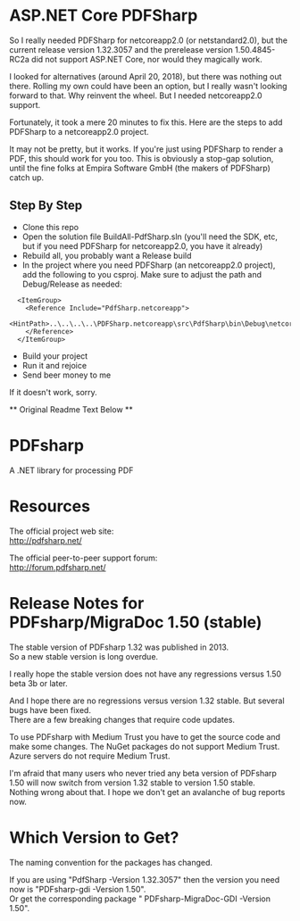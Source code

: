 # ASP.NET Core PDFSharp

So I really needed PDFSharp for netcoreapp2.0 (or netstandard2.0), but the current release version 1.32.3057 and the prerelease version 1.50.4845-RC2a 
did not support ASP.NET Core, nor would they magically work.

I looked for alternatives (around April 20, 2018), but there was nothing out there. Rolling my own could have been an option, 
but I really wasn't looking forward to that. Why reinvent the wheel. But I needed netcoreapp2.0 support.

Fortunately, it took a mere 20 minutes to fix this. Here are the steps to add PDFSharp to a netcoreapp2.0 project.

It may not be pretty, but it works. If you're just using PDFSharp to render a PDF, this should work for you too.
This is obviously a stop-gap solution, until the fine folks at Empira Software GmbH (the makers of PDFSharp) catch up.

## Step By Step

- Clone this repo
- Open the solution file BuildAll-PdfSharp.sln (you'll need the SDK, etc, but if you need PDFSharp for netcoreapp2.0, you have it already)
- Rebuild all, you probably want a Release build
- In the project where you need PDFSharp (an netcoreapp2.0 project), add the following to you csproj. Make sure to adjust the path and Debug/Release as needed:

```
  <ItemGroup>
    <Reference Include="PdfSharp.netcoreapp">
      <HintPath>..\..\..\..\PDFSharp.netcoreapp\src\PdfSharp\bin\Debug\netcoreapp2.0\PdfSharp.netcoreapp.dll</HintPath>
    </Reference>
  </ItemGroup>
```

- Build your project
- Run it and rejoice 
- Send beer money to me

If it doesn't work, sorry.

** Original Readme Text Below **

# PDFsharp
A .NET library for processing PDF

# Resources

The official project web site:  
http://pdfsharp.net/

The official peer-to-peer support forum:  
http://forum.pdfsharp.net/

# Release Notes for PDFsharp/MigraDoc 1.50 (stable)

The stable version of PDFsharp 1.32 was published in 2013.  
So a new stable version is long overdue.

I really hope the stable version does not have any regressions versus 1.50 beta 3b or later.

And I hope there are no regressions versus version 1.32 stable. But several bugs have been fixed.  
There are a few breaking changes that require code updates.

To use PDFsharp with Medium Trust you have to get the source code and make some changes. The NuGet packages do not support Medium Trust.  
Azure servers do not require Medium Trust.

I'm afraid that many users who never tried any beta version of PDFsharp 1.50 will now switch from version 1.32 stable to version 1.50 stable.  
Nothing wrong about that. I hope we don't get an avalanche of bug reports now.


# Which Version to Get?

The naming convention for the packages has changed.

If you are using "PdfSharp -Version 1.32.3057" then the version you need now is "PDFsharp-gdi -Version 1.50".  
Or get the corresponding package " PDFsharp-MigraDoc-GDI -Version 1.50".

